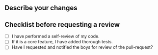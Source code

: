 ## Describe your changes

## Checklist before requesting a review

- [ ] I have performed a self-review of my code.
- [ ] If it is a core feature, I have added thorough tests.
- [ ] Have I requested and notified the boys for review of the pull-request?
